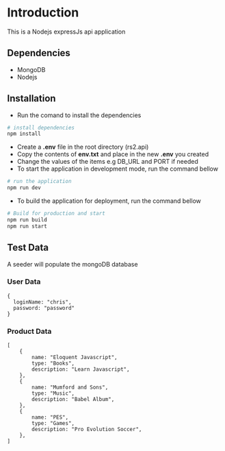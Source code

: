 # Introduction
This is a Nodejs expressJs api application

## Dependencies
- MongoDB
- Nodejs

## Installation
- Run the comand to install the dependencies

```bash
# install dependencies
npm install
```

- Create a **.env** file in the root directory (rs2.api)
- Copy the contents of **env.txt** and place in the new **.env** you created
- Change the values of the items e.g DB_URL and PORT if needed
- To start the application in development mode, run the command bellow

```bash
# run the application
npm run dev
```

- To build the application for deployment, run the command bellow

```bash
# Build for production and start
npm run build
npm run start
```

## Test Data

A seeder will populate the mongoDB database

### User Data

```
{
  loginName: "chris",
  password: "password"
}
```

### Product Data

```
[
    {
        name: "Eloquent Javascript",
        type: "Books",
        description: "Learn Javascript",
    },
    {
        name: "Mumford and Sons",
        type: "Music",
        description: "Babel Album",
    },
    {
        name: "PES",
        type: "Games",
        description: "Pro Evolution Soccer",
    },
]
```
